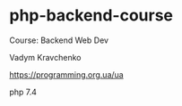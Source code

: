 # php-backend-course

Course: Backend Web Dev 

Vadym Kravchenko

https://programming.org.ua/ua

php 7.4

